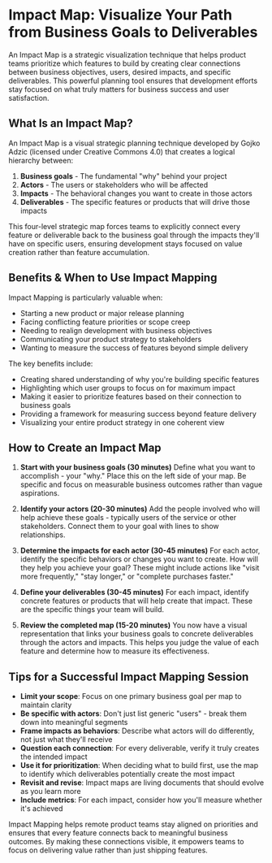 # Impact Map: Visualize Your Path from Business Goals to Deliverables

An Impact Map is a strategic visualization technique that helps product teams prioritize which features to build by creating clear connections between business objectives, users, desired impacts, and specific deliverables. This powerful planning tool ensures that development efforts stay focused on what truly matters for business success and user satisfaction.

## What Is an Impact Map?

An Impact Map is a visual strategic planning technique developed by Gojko Adzic (licensed under Creative Commons 4.0) that creates a logical hierarchy between:

1. **Business goals** - The fundamental "why" behind your project
2. **Actors** - The users or stakeholders who will be affected 
3. **Impacts** - The behavioral changes you want to create in those actors
4. **Deliverables** - The specific features or products that will drive those impacts

This four-level strategic map forces teams to explicitly connect every feature or deliverable back to the business goal through the impacts they'll have on specific users, ensuring development stays focused on value creation rather than feature accumulation.

## Benefits & When to Use Impact Mapping

Impact Mapping is particularly valuable when:

- Starting a new product or major release planning
- Facing conflicting feature priorities or scope creep
- Needing to realign development with business objectives
- Communicating your product strategy to stakeholders
- Wanting to measure the success of features beyond simple delivery

The key benefits include:

- Creating shared understanding of why you're building specific features
- Highlighting which user groups to focus on for maximum impact
- Making it easier to prioritize features based on their connection to business goals
- Providing a framework for measuring success beyond feature delivery
- Visualizing your entire product strategy in one coherent view

## How to Create an Impact Map

1. **Start with your business goals (30 minutes)**
   Define what you want to accomplish - your "why." Place this on the left side of your map. Be specific and focus on measurable business outcomes rather than vague aspirations.

2. **Identify your actors (20-30 minutes)**
   Add the people involved who will help achieve these goals - typically users of the service or other stakeholders. Connect them to your goal with lines to show relationships.

3. **Determine the impacts for each actor (30-45 minutes)**
   For each actor, identify the specific behaviors or changes you want to create. How will they help you achieve your goal? These might include actions like "visit more frequently," "stay longer," or "complete purchases faster."

4. **Define your deliverables (30-45 minutes)**
   For each impact, identify concrete features or products that will help create that impact. These are the specific things your team will build.

5. **Review the completed map (15-20 minutes)**
   You now have a visual representation that links your business goals to concrete deliverables through the actors and impacts. This helps you judge the value of each feature and determine how to measure its effectiveness.

## Tips for a Successful Impact Mapping Session

- **Limit your scope**: Focus on one primary business goal per map to maintain clarity
- **Be specific with actors**: Don't just list generic "users" - break them down into meaningful segments
- **Frame impacts as behaviors**: Describe what actors will do differently, not just what they'll receive
- **Question each connection**: For every deliverable, verify it truly creates the intended impact
- **Use it for prioritization**: When deciding what to build first, use the map to identify which deliverables potentially create the most impact
- **Revisit and revise**: Impact maps are living documents that should evolve as you learn more
- **Include metrics**: For each impact, consider how you'll measure whether it's achieved

Impact Mapping helps remote product teams stay aligned on priorities and ensures that every feature connects back to meaningful business outcomes. By making these connections visible, it empowers teams to focus on delivering value rather than just shipping features.